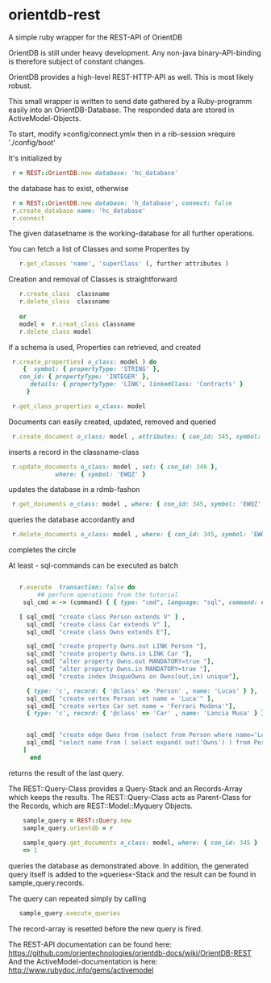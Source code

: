 # orientdb-rest
A simple ruby wrapper for the REST-API of OrientDB


OrientDB is still under heavy development. Any non-java binary-API-binding is therefore subject of constant changes.

OrientDB provides a high-level REST-HTTP-API as well. This is most likely robust.

This small wrapper is written to send date gathered by a Ruby-programm easily into an OrientDB-Database.
The responded data are stored in ActiveModel-Objects.

To start, modify »config/connect.yml«
then in a rib-session
»require './config/boot'

It's initialized by

```ruby
 r = REST::OrientDB.new database: 'hc_database'
```
the database has to exist, otherwise

```ruby
 r = REST::OrientDB.new database: 'h_database', connect: false
 r.create_database name: 'hc_database'
 r.connect
```

 The given datasetname is the working-database for all further operations.
 
 You can fetch a list of Classes  and some Properites by
 ``` ruby
    r.get_classes 'name', 'superClass' (, further attributes )
 ```
 
 
 Creation and removal of Classes is straightforward
 ```ruby
    r.create_class  classname
    r.delete_class  classname
    
    or
    model =  r.creat_class classname
    r.delete_class model
 ```
 if a schema is used, Properties can retrieved, and created
 ```ruby
  r.create_properties( o_class: model ) do
     {	symbol: { propertyType: 'STRING' },
	con_id: { propertyType: 'INTEGER' },
       details: { propertyType: 'LINK', linkedClass: 'Contracts' }
      }

  r.get_class_properties o_class: model 
 ```
 
 Documents can easily created, updated, removed and queried
 ```ruby
  r.create_document o_class: model , attributes: { con_id: 345, symbol: 'EWQZ' }

 ```
  inserts a record in the classname-class 

 ```ruby
  r.update_documents o_class: model , set: { con_id: 346 },
		      where: { symbol: 'EWQZ' } 

 ```
 updates the database in a rdmb-fashon

 ```ruby
  r.get_documents o_class: model , where: { con_id: 345, symbol: 'EWQZ' }

 ```
 queries the database accordantly and

 ```ruby
  r.delete_documents o_class: model , where: { con_id: 345, symbol: 'EWQZ' }

 ```
 completes the circle
 


At least - sql-commands can be executed as batch

 ```ruby

    r.execute  transaction: false do
         ## perform operations from the tutorial
	 sql_cmd = -> (command) { { type: "cmd", language: "sql", command: command } }

	[ sql_cmd[ "create class Person extends V" ] ,
	  sql_cmd[ "create class Car extends V" ],
	  sql_cmd[ "create class Owns extends E"],

	  sql_cmd[ "create property Owns.out LINK Person "],
	  sql_cmd[ "create property Owns.in LINK Car "],
	  sql_cmd[ "alter property Owns.out MANDATORY=true "],
	  sql_cmd[ "alter property Owns.in MANDATORY=true "],
	  sql_cmd[ "create index UniqueOwns on Owns(out,in) unique"],

	  { type: 'c', record: { '@class' => 'Person' , name: 'Lucas' } },
	  sql_cmd[ "create vertex Person set name = 'Luca'" ],
	  sql_cmd[ "create vertex Car set name = 'Ferrari Modena'"],
	  { type: 'c', record: { '@class' => 'Car' , name: 'Lancia Musa' } },


	  sql_cmd[ "create edge Owns from (select from Person where name='Luca') to (select from Car where name = 'Lancia Musa')" ],
	  sql_cmd[ "select name from ( select expand( out('Owns') ) from Person where name = 'Luca' )" ]
	 ]
       end

 ```
  returns the result of the last query. 


The REST::Query-Class provides a Query-Stack and an Records-Array which keeps the results.
The REST::Query-Class acts as Parent-Class for the Records, which are REST::Model::Myquery Objects.

```ruby
    sample_query = REST::Query.new
    sample_query.orientdb = r   
    
    sample_query.get_documents o_class: model, where: { con_id: 345 }
    => 1
```
  queries the database as demonstrated above. In addition, the generated query itself is added to the »queries«-Stack and the result can be found in sample_query.records.

The query can repeated simply by calling 
```ruby
   sample_query.execute_queries
```
The record-array is resetted before the new query is fired.

 
 
 The REST-API documentation can be found here: https://github.com/orientechnologies/orientdb-docs/wiki/OrientDB-REST
 And the ActiveModel-documentation is here: http://www.rubydoc.info/gems/activemodel
 
 
 
 
 


